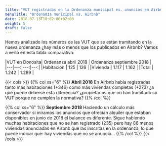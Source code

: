 ```yaml
---
title: "VUT registradas en la Ordenanza municipal vs. anuncios en Airbnb"
menuTitle: "Ordenanza municipal vs. Airbnb"
date: 2018-07-13T10:02:00+02:00
weight: 5
draft: false
---
```


Hemos analizado los números de las VUT que se están tramitando en la nueva ordenanza ¿hay más o menos que los publicados en Airbnb? Vamos a verlo en esta tabla comparativa:

|VUT en Donosita| Ordenanza abril 2018 | Ordenanza septiembre 2018 |   
|---|---:|---:|---:|
|Habitación	| 125 | 126 | 
|Vivienda	| 1.117 | 1.162 |
|Total		| 1.242 | 1.289 |

{{< cols >}}
{{% col xs="6" %}}
**Abril 2018**
En Airbnb había registradas tanto más habitaciones (+346) como más viviendas completas (+273) ¿a qué puede deberse esta diferencia? ¿propietarios que no han tramitado su VUT porque no cumplen la normativa?
{{% /col %}}

{{% col xs="6" %}}
**Septiembre 2018**
Haciendo un cálculo más conservador si miramos los anuncios que ofrecían alquiler que estaban disponibles en junio de 2018 el balance es diferente. Sigue habiendo muchas habitaciones que no se han registrado (235) pero hay 86 menos viviendas anunciadas en Airbnb que las inscritas en la ordenanza, lo que puede indicar que: hay viviendas que no se anuncia...
{{% /col %}}
{{< /cols >}}
